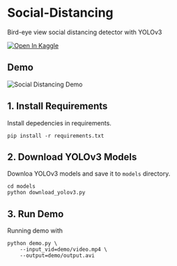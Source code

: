 # Social-Distancing
Bird-eye view social distancing detector with YOLOv3

<a href="https://www.kaggle.com/didiruh/proyek-kb-social-distancing"><img src="https://kaggle.com/static/images/open-in-kaggle.svg" alt="Open In Kaggle"></a>

## Demo
![Social Distancing Demo](https://github.com/ruhyadi/Social-Distancing/blob/main/demo/soial-distancing-1.gif)

## 1. Install Requirements
Install depedencies in requirements.
```
pip install -r requirements.txt
```

## 2. Download YOLOv3 Models
Downloa YOLOv3 models and save it to `models` directory.
```
cd models
python download_yolov3.py
```

## 3. Run Demo
Running demo with 
```
python demo.py \
    --input_vid=demo/video.mp4 \
    --output=demo/output.avi
```
